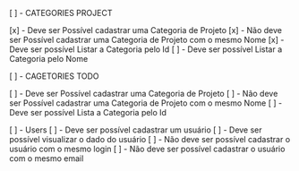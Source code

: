 [ ] - CATEGORIES PROJECT 

[x] - Deve ser Possível cadastrar uma Categoria de Projeto 
[x] - Não deve ser Possível cadastrar uma Categoria de Projeto com o mesmo Nome 
[x] - Deve ser possível Listar a Categoria pelo Id
[ ] - Deve ser possível Listar a Categoria pelo Nome

[ ] - CAGETORIES TODO

[ ] - Deve ser Possível cadastrar uma Categoria de Projeto 
[ ] - Não deve ser Possível cadastrar uma Categoria de Projeto com o mesmo Nome 
[ ] - Deve ser possível Lista a Categoria pelo Id

[ ] - Users
[ ] - Deve ser possível cadastrar um usuário 
[ ] - Deve ser possível visualizar o dado do usuário
[ ] - Não deve ser possível cadastrar o usuário com o mesmo login
[ ] - Não deve ser possível cadastrar o usuário com o mesmo email